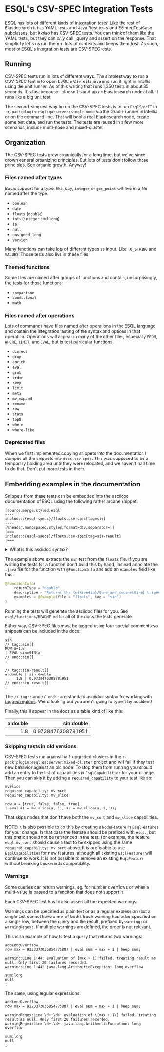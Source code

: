 # ESQL's CSV-SPEC Integration Tests

ESQL has lots of different kinds of integration tests! Like the rest of
Elasticsearch it has YAML tests and Java Rest tests and ESIntegTestCase
subclasses, but it *also* has CSV-SPEC tests. You can think of them like
the YAML tests, but they can *only* call _query and assert on the response.
That simplicity let's us run them in lots of contexts and keeps them *fast*.
As such, most of ESQL's integration tests are CSV-SPEC tests.

## Running

CSV-SPEC tests run in lots of different ways. The simplest way to run a
CSV-SPEC test is to open ESQL's CsvTests.java and run it right in IntelliJ using
the unit runner. As of this writing that runs 1,350 tests in about 35 seconds.
It's fast because it doesn't stand up an Elasticsearch node at all. It runs
like a big unit test

The second-simplest way to run the CSV-SPEC tests is to run `EsqlSpecIT` in
`:x-pack:plugin:esql:qa:server:single-node` via the Gradle runner in IntelliJ
or on the command line. That will boot a real Elasticsearch node, create some
test data, and run the tests. The tests are reused in a few more scenarios,
include multi-node and mixed-cluster.

## Organization

The CSV-SPEC tests grew organically for a long time, but we've since grown
general organizing principles. But lots of tests don't follow those principles.
See organic growth. Anyway!

### Files named after types

Basic support for a type, like, say, `integer` or `geo_point` will live in a
file named after the type.

* `boolean`
* `date`
* `floats` (`double`)
* `ints` (`integer` and `long`)
* `ip`
* `null`
* `unsigned_long`
* `version`

Many functions can take lots of different types as input. Like `TO_STRING`
and `VALUES`. Those tests also live in these files.

### Themed functions

Some files are named after groups of functions and contain, unsurprisingly,
the tests for those functions:

* `comparison`
* `conditional`
* `math`

### Files named after operations

Lots of commands have files named after operations in the ESQL language and
contain the integration testing of the syntax and options in that operation.
Operations will appear in many of the other files, especially `FROM`, `WHERE`,
`LIMIT`, and `EVAL`, but to test particular functions.

* `dissect`
* `drop`
* `enrich`
* `eval`
* `grok`
* `order`
* `keep`
* `limit`
* `meta`
* `mv_expand`
* `rename`
* `row`
* `stats`
* `topN`
* `where`
* `where-like`

### Deprecated files

When we first implemented copying snippets into the documentation I dumped all
the snippets into `docs.csv-spec`. This was supposed to be a temporary holding
area until they were relocated, and we haven't had time to do that. Don't put
more tests in there.

## Embedding examples in the documentation

Snippets from these tests can be embedded into the asciidoc documentation of
ESQL using the following rather arcane snippet:

```asciidoc
[source.merge.styled,esql]
----
include::{esql-specs}/floats.csv-spec[tag=sin]
----
[%header.monospaced.styled,format=dsv,separator=|]
|===
include::{esql-specs}/floats.csv-spec[tag=sin-result]
|===
```
<details>
  <summary>What is this asciidoc syntax?</summary>

The first section is a source code block for the ES|QL query:

- a [source](https://docs.asciidoctor.org/asciidoc/latest/verbatim/source-blocks/) code block (delimited by `----`)
	- `source.merge.styled,esql` indicates custom syntax highlighting for ES|QL
- an [include directive](https://docs.asciidoctor.org/asciidoc/latest/directives/include/) to import content from another file (i.e. test files here) into the current document
- a directory path defined as an [attribute](https://docs.asciidoctor.org/asciidoc/latest/attributes/document-attributes/) or variable, within curly braces: `{esql-specs}`
- a [tagged region](https://docs.asciidoctor.org/asciidoc/latest/directives/include-tagged-regions/#tagging-regions) `[tag=sin]` to only include a specific section of file

The second section is the response returned as a table:

- styled using `[%header.monospaced.styled,format=dsv,separator=|]`
- delimited by `|===`
- again using includes, attributes, and tagged regions
</details>

The example above extracts the `sin` test from the `floats` file. If you are
writing the tests for a function don't build this by hand, instead annotate
the `.java` file for the function with `@FunctionInfo` and add an `examples`
field like this:

```java
@FunctionInfo(
    returnType = "double",
    description = "Returns ths {wikipedia}/Sine_and_cosine[Sine] trigonometric function of an angle.",
    examples = @Example(file = "floats", tag = "sin")
)
```

Running the tests will generate the asciidoc files for you. See
`esql/functions/README.md` for all of the docs the tests generate.

Either way, CSV-SPEC files must be tagged using four special comments so snippets can be
included in the docs:

```csv-spec
sin
// tag::sin[]
ROW a=1.8
| EVAL sin=SIN(a)
// end::sin[]
;

// tag::sin-result[]
a:double | sin:double
     1.8 | 0.9738476308781951
// end::sin-result[]
;
```

The `// tag::` and `// end::` are standard asciidoc syntax for working with [tagged regions](https://docs.asciidoctor.org/asciidoc/latest/directives/include-tagged-regions/#tagging-regions). Weird looking but
you aren't going to type it by accident!

Finally, this'll appear in the docs as a table kind of like this:

| a:double |         sin:double |
|---------:|-------------------:|
|      1.8 | 0.9738476308781951 |

### Skipping tests in old versions

CSV-SPEC tests run against half-upgraded clusters in the
`x-pack:plugin:esql:qa:server:mixed-cluster` project and will fail if they test
new behavior against an old node. To stop them from running you should add an
entry to the list of capabilities in `EsqlCapabilities` for your change.
Then you can skip it by adding a `required_capability` to your test like so:
```csv-spec
mvSlice
required_capability: mv_sort
required_capability: mv_slice

row a = [true, false, false, true]
| eval a1 = mv_slice(a, 1), a2 = mv_slice(a, 2, 3);
```

That skips nodes that don't have both the `mv_sort` and `mv_slice` capabilities.

NOTE: It is also possible to do this by creating a `NodeFeature` in `EsqlFeatures` for your change.
In that case the feature should be prefixed with `esql.`, but this prefix should
not be referenced in the test. For example, the feature `esql.mv_sort` should
cause a test to be skipped using the same `required_capability: mv_sort` above.
It is preferable to use `EsqlCapabilities` for new features, although all existing
`EsqlFeatures` will continue to work. It is not possible to remove an existing
`EsqlFeature` without breaking backwards compatibility.

### Warnings

Some queries can return warnings, eg. for number overflows or when a multi-value is passed to a funciton
that does not support it.

Each CSV-SPEC test has to also assert all the expected warnings.

Warnings can be specified as plain text or as a regular expression (but a single test cannot have a mix of both).
Each warning has to be specified on a single row, between the query and the result, prefixed by `warning:` or `warningRegex:`.
If multiple warnings are defined, the order is not relevant.

This is an example of how to test a query that returns two warnings:

```csv-spec
addLongOverflow
row max = 9223372036854775807 | eval sum = max + 1 | keep sum;

warning:Line 1:44: evaluation of [max + 1] failed, treating result as null. Only first 20 failures recorded.
warning:Line 1:44: java.lang.ArithmeticException: long overflow

sum:long
null
;
```

The same, using regular expressions:

```csv-spec
addLongOverflow
row max = 9223372036854775807 | eval sum = max + 1 | keep sum;

warningRegex:Line \d+:\d+: evaluation of \[max + 1\] failed, treating result as null. Only first 20 failures recorded.
warningRegex:Line \d+:\d+: java.lang.ArithmeticException: long overflow

sum:long
null
;
```

